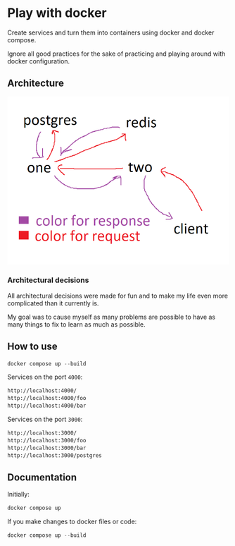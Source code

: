 # Play with docker

Create services and turn them into containers using docker and docker compose.

Ignore all good practices for the sake of practicing and playing around with docker configuration.

## Architecture

![Architecture](./architecture.png)

### Architectural decisions

All architectural decisions were made for fun and to make my life even more complicated than it currently is.

My goal was to cause myself as many problems are possible to have as many things to fix to learn as much as possible.

## How to use

```powershell
docker compose up --build
```

Services on the port `4000`:

```txt
http://localhost:4000/
http://localhost:4000/foo
http://localhost:4000/bar
```

Services on the port `3000`:

```txt
http://localhost:3000/
http://localhost:3000/foo
http://localhost:3000/bar
http://localhost:3000/postgres
```

## Documentation

Initially:

```powershell
docker compose up
```

If you make changes to docker files or code:

```powershell
docker compose up --build
```
